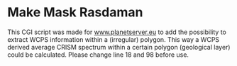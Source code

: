 # Make Mask Rasdaman
This CGI script was made for www.planetserver.eu to add the possibility to extract WCPS information within a (irregular) polygon. This way a WCPS derived average CRISM spectrum within a certain polygon (geological layer) could be calculated. Please change line 18 and 98 before use.
